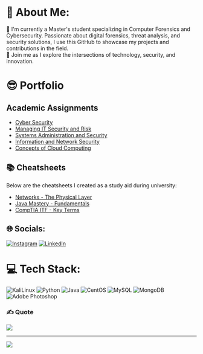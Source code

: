 # 💫 About Me:
🔭 I'm currently a Master's student specializing in Computer Forensics and Cybersecurity. Passionate about digital forensics, threat analysis, and security solutions, I use this GitHub to showcase my projects and contributions in the field. 
<br>🌱 Join me as I explore the intersections of technology, security, and innovation.<br> 

# 😎 Portfolio

## Academic Assignments

- [Cyber Security](./Portfolio/CyberSecurity/README.md)
- [Managing IT Security and Risk](./Managing_IT_Security_and_Risk/README.md)
- [Systems Administration and Security](./Systems_Administration_and_Security/README.md)
- [Information and Network Security](./Information_Security/README.md)
- [Concepts of Cloud Computing](./Concepts_of_Cloud_Computing/README.md)

## 📚 Cheatsheets

Below are the cheatsheets I created as a study aid during university:

- [Networks - The Physical Layer](https://cheatography.com/bayan-a/cheat-sheets/networks-physical-layer/)
- [Java Mastery - Fundamentals](https://cheatography.com/bayan-a/cheat-sheets/java-mastery-fundamentals/)
- [CompTIA ITF - Key Terms](https://cheatography.com/bayan-a/cheat-sheets/comptia-itf/)



## 🌐 Socials:
[![Instagram](https://img.shields.io/badge/Instagram-%23E4405F.svg?logo=Instagram&logoColor=white)](https://instagram.com/bayan_tzu) [![LinkedIn](https://img.shields.io/badge/LinkedIn-%230077B5.svg?logo=linkedin&logoColor=white)](https://linkedin.com/in/bayanareef) 

# 💻 Tech Stack:
![KaliLinux](https://img.shields.io/badge/Kali_Linux-557C94?style=for-the-badge&logo=kali-linux&logoColor=white) ![Python](https://img.shields.io/badge/python-3670A0?style=for-the-badge&logo=python&logoColor=ffdd54) ![Java](https://img.shields.io/badge/java-%23ED8B00.svg?style=for-the-badge&logo=java&logoColor=white) ![CentOS](https://img.shields.io/badge/Cent%20OS-262577?style=for-the-badge&logo=CentOS&logoColor=white) ![MySQL](https://img.shields.io/badge/mysql-%2300f.svg?style=for-the-badge&logo=mysql&logoColor=white) ![MongoDB](https://img.shields.io/badge/MongoDB-%234ea94b.svg?style=for-the-badge&logo=mongodb&logoColor=white) ![Adobe Photoshop](https://img.shields.io/badge/adobephotoshop-%2331A8FF.svg?style=for-the-badge&logo=adobephotoshop&logoColor=white) 



### ✍️ Quote
![](https://quotes-github-readme.vercel.app/api?type=horizontal&theme=dark)

---
[![](https://visitcount.itsvg.in/api?id=bareef&icon=0&color=1)](https://visitcount.itsvg.in)

<!-- Proudly created with GPRM ( https://gprm.itsvg.in ) -->
